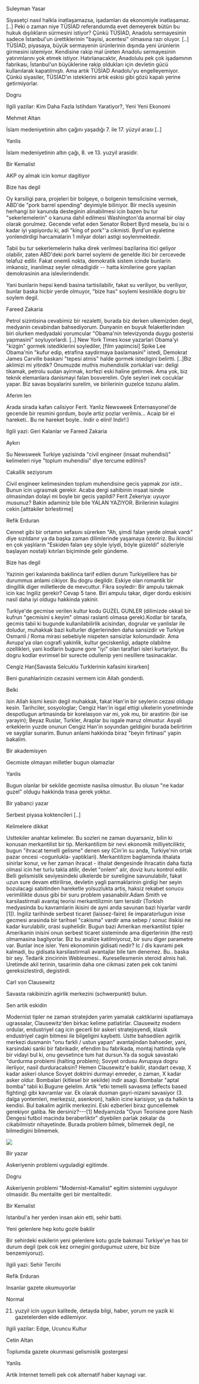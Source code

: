 
Suleyman Yasar

Siyasetçi nasıl halkla inatlaşamazsa, işadamları da ekonomiyle inatlaşamaz. [..] Peki o zaman niye TÜSİAD referandumda evet demeyerek bütün bu hukuk dışılıkların sürmesini istiyor?
Çünkü TÜSİAD, Anadolu sermayesinin sadece İstanbul'un ürettiklerinin "bayisi, acentesi" olmasına razı oluyor. [..] TÜSİAD, piyasaya, büyük sermayenin ürünlerinin dışında yeni ürünlerin girmesini istemiyor. Kendisine rakip mal üreten Anadolu sermayesinin yatırımlarını yok etmek istiyor. Hatırlanacaktır, Anadolulu pek çok işadamının fabrikası, İstanbul'un büyüklerine rakip oldukları için devletin gücü kullanılarak kapatılmıştı. Ama artık TÜSİAD Anadolu'yu engelleyemiyor. Çünkü siyasiler, TÜSİAD'ın isteklerini artık eskisi gibi gözü kapalı yerine getirmiyorlar.

Dogru

Ilgili yazilar: Kim Daha Fazla Istihdam Yaratiyor?, Yeni Yeni Ekonomi

Mehmet Altan

İslam medeniyetinin altın çağını yaşadığı 7. ile 17. yüzyıl arası [..]

Yanlis

İslam medeniyetinin altın çağı, 8. ve 13. yuzyil arasidir.

Bir Kemalist

AKP oy almak icin komur dagitiyor

Bize has degil

Oy karsiligi para, projeleri bir bolgeye, o bolgenin temsilcisine vermek, ABD'de "pork barrel spending" deyimiyle biliniyor. Bir meclis uyesinin herhangi bir kanunda desteginin alinabilmesi icin bazen bu tur "sekerlemelerin" o kanuna dahil edilmesi Washington'da anormal bir olay olarak gorulmez. Gecende vefat eden Senator Robert Byrd mesela, bu isi o kadar iyi yapiyordu ki, adi "king of pork"'a cikmisti. Byrd'un eyaletine yonlendirdigi harcamalarin 1 milyar dolari astigi soylenmektedir.

Tabii bu tur sekerlemelerin halka direk verilmesi bazilarina itici geliyor olabilir, zaten ABD'deki pork barrel soylemi de genelde itici bir cercevede telafuz edilir. Fakat onemli nokta, demokratik sistem icinde bunlarin imkansiz, inanilmaz seyler olmadigidir -- hatta kimilerine gore yapilan demokrasinin ana islevlerindendir.

Yani bunlarin hepsi kendi basina tartisilabilir, fakat su veriliyor, bu veriliyor, bunlar baska hicbir yerde olmuyor, "bize has" soylemi kesinlikle dogru bir soylem degil.


Fareed Zakaria

Petrol sizintisina cevabimiz bir rezaletti, burada biz derken
ulkemizden degil, medyanin cevabindan bahsediyorum. Dunyanin en buyuk
felaketlerinden biri olurken medyadaki yorumcular "Obama'nin
televizyonda duygu gosterisi yapmasini" soyluyorlardi. [..] New York
Times kose yazarlari Obama'yi "kizgin" gormek istediklerini
soylediler, [film yapimcisi] Spike Lee Obama'nin "kufur edip, etrafina
saydirmaya baslamasini" istedi, Demokrat James Carville baskani
"tepesi atmis" halde gormek istedigini belirtti. [..]Biz aklimizi mi
yitirdik? Onumuzde muthis muhendislik zorluklari var: deligi tikamak,
petrolu sudan ayirmak, korfezi eski haline getirmek. Ama yok, biz
teknik elemanlara danismayi falan bosverelim. Oyle seyleri inek
cocuklar yapar. Biz savas boyalarini surelim, ve birilerinin guzelce
tozunu alalim.

Aferim len

Arada sirada kafan calisiyor Ferit. Yanliz Newsweek Enternasyonel'de
gecende bir resmini gordum, boyle artiz pozlar verilmis... Acaip bir
el hareketi.. Bu ne hareket boyle.. Indir o elini! Indir!:)

Ilgili yazi: Geri Kalanlar ve Fareed Zakaria

Aykırı

Su Newsweek Turkiye yazisinda "civil engineer (insaat muhendisi)"
kelimeleri niye "toplum muhendisi" diye tercume edilmis?

Cakallik seziyorum

Civil engineer kelimesinden toplum muhendisine gecis yapmak zor
istir.. Bunun icin ugrasmak gerekir. Acaba dergi sahibinin insaat
isinde olmasindan dolayi mi boyle bir gecis yapildi? Ferit Zekeriya:
uyuyor musunuz?  Bakin adaminiz bile bile YALAN YAZIYOR. Birilerinin
kulagini cekin.[alttakiler birlestirme]

Refik Erduran

Cennet gibi bir ortamın sefasını sürerken "Ah, şimdi falan yerde olmak
vardı" diye sızıldanır ya da başka zaman dilimlerinde yaşamaya
özeniriz. Bu ikincisi en çok yaşlıların "Eskiden falan şey şöyle
iyiydi, böyle güzeldi" sözleriyle başlayan nostalji kıtırları
biçiminde gelir gündeme.

Bize has degil

Yazinin geri kalaninda bakilinca tarif edilen durum Turkiyelilere has
bir durummus anlami cikiyor. Bu dogru degildir. Eskiye olan romantik
bir dingillik diger milletlerde de mevcuttur. Fikra soyledir: Bir
ampulu takmak icin kac Ingiliz gerekir?  Cevap 5 tane. Biri ampulu
takar, diger dordu eskisini nasil daha iyi oldugu hakkinda
yakinir.

Turkiye'de gecmise verilen kultur kodu GUZEL GUNLER (dilimizde okkali
bir kufrun "gecmisini s.keyim" olmasi raslanti olmasa gerek).Kodlar
bir tarafa, gecmis tabii ki bugunde kullanilabilirlik acisindan,
dogrular ve yanlislar ile doludur, muhakkak bazi kulturler
digerlerinden daha sansizdir ve Turkiye Osmanli / Roma mirasi
sebebiyle nispeten sansizlar kolonundadir. Ama Avrupa'ya olan cografi
yakinlik, kultur geciskenligi, adapte olabilme ozellikleri, yani
kodlarin bugune gore "iyi" olan taraflari isleri kurtariyor. Bu dogru
kodlar evrimsel bir surecte odullenip yeni nesillere
tasinacaklar.

Cengiz Han[Savasta Selcuklu Turklerinin kafasini kirarken]

Beni gunahlarinizin cezasini vermem icin Allah gonderdi.

Belki

Isin Allah kismi kesin degil muhakkak, fakat Han'in bir seylerin
cezasi oldugu kesin. Tarihciler, sosyologlar; Cengiz Han'in isgal
ettigi ulkelerin yonetiminde despotlugun artmasinda bir korelasyon var
mi, yok mu, bir arastirin (bir ise yarayin); Beyaz Ruslar, Turkler,
Araplar bu isgale maruz olmustur. Asyali erkeklerin yuzde onunun
Cengiz Han'in soyundan geldigini burada belirtirim ve saygilar
sunarim. Bunun anlami hakkinda biraz "beyin firtinasi" yapin
bakalim.

Bir akademisyen

Gecmiste olmayan milletler bugun olamazlar

Yanlis

Bugun olanlar bir sekilde gecmiste nasilsa olmustur. Bu olusun "ne
kadar guzel" oldugu hakkinda trasa gerek yoktur.

Bir yabanci yazar

Serbest piyasa koktencileri [..]

Kelimelere dikkat

 Usttekiler anahtar kelimeler. Bu sozleri ne zaman duyarsaniz, bilin ki
konusan merkantilist bir tip. Merkantilizm bir nevi ekonomik
milliyetciliktir, bugun "ihracat temelli gelisme" denen sey (Cin'in su
anda, Turkiye'nin ortak pazar oncesi -cogunlukla-
yaptiklari). Merkantilizm baglaminda ithalata sinirlar konur, ve her
zaman ihracat - ithalat dengesinde ihracatin daha fazla olmasi icin
her turlu takla atilir, devlet "onlem" alir, doviz kuru kontrol
edilir. Belli gelismislik seviyesindeki ulkelerde bir sureligine
savunulabilir, fakat uzun sure devam ettirilirse, devletin yagli
parmaklarinin girdigi her seyin bozulacagi sabitinden hareketle
yolsuzlukta artis, haksiz rekabet sonucu verimlilikte dusus gibi bir
suru problem yasanabilir.Adam Smith ve karsilastirmali avantaj teorisi
merkantilizmin tam tersidir (Torkish medyasinda bu kavramlarin ikisini
de ayni anda savunan bazi hiyarlar vardir [1]). Ingiliz tarihinde
serbest ticaret (laissez-faire) ile imparatorlugun inise gecmesi
arasinda bir tarihsel "cakisma" vardir ama sebep / sonuc iliskisi ne
kadar kurulabilir, orasi suphelidir. Bugun bazi Amerikan merkantilist
tipler Amerikanin inisini onun serbest ticaret sisteminde ama
digerlerinin (the rest) olmamasina bagliyorlar. Biz bu analize
katilmiyoruz, bir suru diger parametre var. Bunlar ince isler. Yeni
ekonominin gidisati nedir? Ic / dis kavrami pek kalmadi, bu gidisata
karsilastirmali avantajlar bile tam denemez. Bu.. baska bir
sey. Tedarik zincirinin Weblesmesi.. Kuresellesmenin steroid almis
hali. Uretimde akil terinin, tasarimin daha one cikmasi zaten pek cok
tanimi gereksizlestirdi, degistirdi.

Carl von Clausewitz

Savasta rakibinizin agirlik merkezini (schwerpunkt) bulun.

Sen artik eskidin

Modernist tipler ne zaman stratejiden yarim yamalak caktiklarini
ispatlamaya ugrassalar, Clausewitz'den birkac kelime
patlatirlar. Clausewitz modern ordular, endustriyel cag icin gecerli
bir askeri stratejisyendi, klasik endustriyel cagin bitmesi ile
bilgeligini kaybetti. Ustte bahsedilen agirlik merkezi dusmanin "onu
farkli / ustun yapan" avantajindan bahseder, yani, karsindaki sanki
bir fabrikadir, efendim bu fabrikada, montaj hattinda oyle bir vidayi
bul ki, onu gevsetince tum hat dursun.Ya da soguk savastaki "durdurma
problemi (halting problem); Sovyet ordusu Avrupaya dogru ilerliyor,
nasil durduracaksin? Hemen Clausewitz'e bakilir, standart cevap, X
kadar askeri olunce Sovyet doktrini durmayi emreder, o zaman, X kadar
asker oldur. Bombalari (kitlesel bir sekilde) indir asagi. Bombalar
"aptal bomba" tabii ki.Bugune gelelim. Artik "etki temelli savasma
(effects based fighting) gibi kavramlar var. Ek olarak dusman
gayri-nizami savasiyor (3. dalga yontemleri, merkezsiz, asenkron),
halkin icine karisiyor, ya da halkin ta kendisi. Bul bakalim agirlik
merkezini. Eski ezberleri biraz guncellemek gerekiyor galiba. Ne
dersiniz?---[1] Medyamizda "Oyun Teorisine gore Nash Dengesi futbol
macinda beraberliktir" diyebilen parlak zekalar da cikabilmistir
nihayetinde. Burada problem bilmek, bilmemek degil, ne bilmedigini
bilmemek.








![](fareed_zakaria_hand.jpg)

Bir yazar

Askeriyenin problemi uyguladigi egitimde.

Dogru

Askeriyenin problemi "Modernist-Kamalist" egitim sistemini uyguluyor olmasidir. Bu mentalite geri bir mentalitedir.

Bir Kemalist

Istanbul'a her yerden insan akin etti, sehir batti.

Yeni gelenlere hep kotu gozle bakilir

Bir sehirdeki eskilerin yeni gelenlere kotu gozle bakmasi Turkiye'ye has bir durum degil (pek cok kez ornegini gordugumuz uzere, biz bize benzemiyoruz).

Ilgili yazi: Sehir Tercihi

Refik Erduran

Insanlar gazete okumuyorlar

Normal

21. yuzyil icin uygun kalitede, detayda bilgi, haber, yorum ne yazik ki gazetelerden elde edilemiyor.

Ilgili yazilar: Edge, Ucuncu Kultur

Cetin Altan

Toplumda gazete okunmasi gelismislik gostergesi

Yanlis

Artik Internet temelli pek cok alternatif haber kaynagi var.


